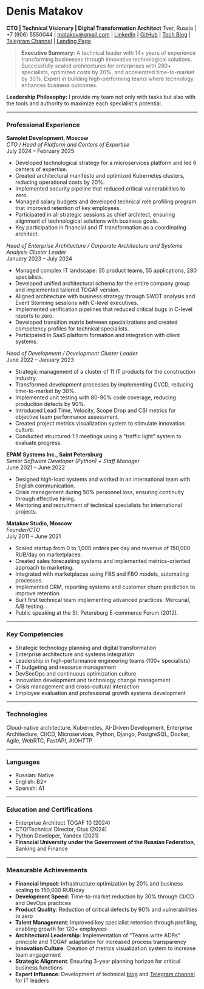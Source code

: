 # Denis Matakov  
**CTO | Technical Visionary | Digital Transformation Architect**
Tver, Russia | +7 (906) 5550044 | [matakov@gmail.com](mailto:matakov@gmail.com) | [LinkedIn](https://www.linkedin.com/in/matakov) | [GitHub](https://github.com/matacoder) | [Tech Blog](https://matakov.com) | [Telegram Channel](https://t.me/cto_leader) | [Landing Page](https://mtkv.ru)  

> **Executive Summary:** A technical leader with 14+ years of experience transforming businesses through innovative technological solutions. Successfully scaled architectures for enterprises with 280+ specialists, optimized costs by 20%, and accelerated time-to-market by 30%. Expert in building high-performing teams where technology enhances business outcomes.

**Leadership Philosophy:** I provide my team not only with tasks but also with the tools and authority to maximize each specialist's potential.

---

### Professional Experience  

**Samolet Development, Moscow**  
*CTO / Head of Platform and Centers of Expertise*  
July 2024 – February 2025  
- Developed technological strategy for a microservices platform and led 6 centers of expertise.
- Created architectural manifesto and optimized Kubernetes clusters, reducing operational costs by 20%.
- Implemented security pipeline that reduced critical vulnerabilities to zero.
- Managed salary budgets and developed technical role profiling program that improved retention of key employees.
- Participated in all strategic sessions as chief architect, ensuring alignment of technological solutions with business goals.
- Key participation in financial and IT transformation as a coordinating architect.

*Head of Enterprise Architecture / Corporate Architecture and Systems Analysis Cluster Leader*  
January 2023 – July 2024  
- Managed complex IT landscape: 35 product teams, 55 applications, 280 specialists.
- Developed unified architectural schema for the entire company group and implemented tailored TOGAF version.
- Aligned architecture with business strategy through SWOT analysis and Event Storming sessions with C-level executives.
- Implemented verification pipelines that reduced critical bugs in C-level reports to zero.
- Developed transition matrix between specializations and created competency profiles for technical specialists.
- Participated in SaaS platform formation and integration with client systems.

*Head of Development / Development Cluster Leader*  
June 2022 – January 2023  
- Strategic management of a cluster of 11 IT products for the construction industry.
- Transformed development processes by implementing CI/CD, reducing time-to-market by 30%.
- Implemented unit testing with 80-90% code coverage, reducing production defects by 90%.
- Introduced Lead Time, Velocity, Scope Drop and CSI metrics for objective team performance assessment.
- Created project metrics visualization system to stimulate innovation culture.
- Conducted structured 1:1 meetings using a "traffic light" system to evaluate progress.

**EPAM Systems Inc., Saint Petersburg**  
*Senior Software Developer (Python) + Staff Manager*  
June 2021 – June 2022  
- Designed high-load systems and worked in an international team with English communication.
- Crisis management during 50% personnel loss, ensuring continuity through effective hiring.
- Mentoring and recruitment of technical specialists for international projects.

**Matakov Studio, Moscow**  
*Founder/CTO*  
July 2011 – June 2021  
- Scaled startup from 0 to 1,000 orders per day and revenue of 150,000 RUB/day on marketplaces.
- Created sales forecasting systems and implemented metrics-oriented approach to marketing.
- Integrated with marketplaces using FBS and FBO models, automating processes.
- Implemented CRM, reporting systems and customer churn prediction to improve retention.
- Built first technical team implementing advanced practices: Mercurial, A/B testing.
- Public speaking at the St. Petersburg E-commerce Forum (2012).

---

### Key Competencies  
- Strategic technology planning and digital transformation
- Enterprise architecture and systems integration
- Leadership in high-performance engineering teams (100+ specialists)
- IT budgeting and resource management
- DevSecOps and continuous optimization culture
- Innovation development and technology change management
- Crisis management and cross-cultural interaction
- Employee evaluation and professional growth systems development

---

### Technologies  
Cloud-native architecture, Kubernetes, AI-Driven Development, Enterprise Architecture, CI/CD, Microservices, Python, Django, PostgreSQL, Docker, Agile, WebRTC, FastAPI, AIOHTTP  

---

### Languages
- Russian: Native
- English: B2+
- Spanish: A1

---

### Education and Certifications  
- Enterprise Architect TOGAF 10 (2024)
- CTO/Technical Director, Otus (2024)
- Python Developer, Yandex (2021)
- **Financial University under the Government of the Russian Federation**, Banking and Finance

---

### Measurable Achievements  
- **Financial Impact**: Infrastructure optimization by 20% and business scaling to 150,000 RUB/day
- **Development Speed**: Time-to-market reduction by 30% through CI/CD and DevOps practices
- **Product Quality**: Reduction of critical defects by 90% and vulnerabilities to zero
- **Talent Management**: Improved key specialist retention through profiling, enabling growth for 120+ employees
- **Architectural Leadership**: Implementation of "Teams write ADRs" principle and TOGAF adaptation for increased process transparency
- **Innovation Culture**: Creation of metrics visualization system to increase team engagement
- **Strategic Alignment**: Ensuring 3-year planning horizon for critical business functions
- **Expert Influence**: Development of technical [blog](https://matakov.com) and [Telegram channel](https://t.me/cto_leader) for IT leaders
